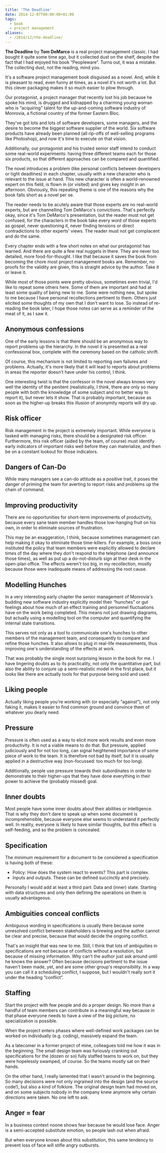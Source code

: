 ```yaml
---
title: 'The Deadline'
date: 2014-12-07T00:00:00+01:00
tags:
  - book
  - project management
aliases:
  - /2014/12/the-deadline/
---
```

**The Deadline** by **Tom DeMarco** is a real project management classic. I had bought it quite some time ago, but it collected dust on the shelf, despite the fact that I had enjoyed his book “Peopleware”. Turns out, it was a mistake. The collecting dust, not the reading, mind you.

It's a software project management book disguised as a novel. And, while it is pleasant to read, even funny at times, as a novel it's not worth a lot. But this clever packaging makes it so much easier to plow through.

Our protagonist, a project manager that recently lost his job because he spoke his mind, is drugged and kidnapped by a charming young woman who is “acquiring” talent for the up-and-coming software industry of Monrovia, a fictional country of the former Eastern Bloc.

They've got lots and lots of software developers, some managers, and the desire to become the biggest software supplier of the world. Six software products have already been planned (all rip-offs of well-selling programs like Photoshop), and now it's time to execute on that vision.

Additionally, our protagonist and his trusted senior staff intend to conduct some real-world experiments: having three different teams each for those six products, so that different approaches can be compared and quantified.

The novel introduces a problem (like personal conflicts between developers or tight deadlines) in each chapter, usually with a new character who is relevant to the issue at hand. This new character is often a world-renowned expert on this field, is flown in (or visited) and gives key insight in an afternoon. Obviously, this repeating theme is one of the reasons why the book falls short as a novel per se.

The reader needs to be acutely aware that those experts are no real-world experts, but are channelling Tom DeMarco's convictions. That's perfectly okay, since it's Tom DeMarco's presentation, but the reader must not get confused, for the characters in the book take every word of those experts as gospel, never questioning it, never finding tensions or direct contradictions to other experts' views. The reader must not get complacent and do the same.

Every chapter ends with a few short notes on what our protagonist has learned. And there are quite a few real nuggets in there. They are never too detailed, more food-for-thought. I like that because it saves the book from becoming the chore most project management books are. Remember, no proofs for the validity are given, this is straight advice by the author. Take it or leave it.

While most of those points were pretty obvious, sometimes even trivial, I'd like to repeat some others here. Some of them are important and had at least some quality of being new to me. Some were nothing new, but spoke to me because I have personal recollections pertinent to them. Others just elicited some thoughts of my own that I don't want to lose. So instead of re-reading the book later, I hope those notes can serve as a reminder of the meat of it, as I saw it.

## Anonymous confessions

One of the early lessons is that there should be an anonymous way to report problems up the hierarchy. In the novel it is presented as a real confessional box, complete with the ceremony based on the catholic shrift.

Of course, this mechanism is not limited to reporting own failures and problems. Actually, it's more likely that it will lead to reports about problems in areas the reporter doesn't have under his control, I think.

One interesting twist is that the confessor in the novel always knows very well the identity of the penitent (realistically, I think, there are only so many people with both the knowledge of some subject and no better way to report it), but never lets it show. That is probably important, because as soon as the higher-up breaks this illusion of anonymity reports will dry up.

## Risk officer

Risk management in the project is extremely important. While everyone is tasked with managing risks, there should be a designated risk officer. Furthermore, this risk officer (aided by the team, of course) must identify early indicators of important risks well before they can materialize, and then be on a constant lookout for those indicators.

## Dangers of Can-Do

While many managers see a can-do attitude as a positive trait, it poses the danger of priming the team for averting to report risks and problems up the chain of command.

## Improving productivity

There are no opportunities for short-term improvements of productivity, because every sane team member handles those low-hanging fruit on his own, in order to eliminate sources of frustration.

This may be an exaggeration, I think, because sometimes management can help making it okay to eliminate those time-killers. For example, a boss once instituted the policy that team members were explicitly allowed to declare times of the day where they don't respond to the telephone (and announce those times), as well as put up a do-not-disturb sign at their desk in the open-plan office. The effects weren't too big, in my recollection, mostly because those were inadequate means of addressing the root cause.

## Modelling Hunches

In a very interesting early chapter the senior management of Monrovia's budding new software industry explicitly model their “hunches” or gut feelings about how much of an effect training and personnel fluctuations have on the work being completed. This means not just drawing diagrams, but actually using a modelling tool on the computer and quantifying the internal state transitions.

This serves not only as a tool to communicate one's hunches to other members of the management team, and consequently to compare and refine those hunches. It also allows to plug in real-life measurements, thus improving one's understanding of the effects at work.

That was probably the single most surprising lesson in the book for me. I have lingering doubts as to its practicality, not only the quantitative part, but also the ability to conjure up a semi-realistic model in the first place, but it looks like there are actually tools for that purpose being sold and used.

## Liking people

Actually liking people you're working with (or especially “against”), not only faking it, makes it easier to find common ground and convince them of whatever you dearly need.

## Pressure

Pressure is often used as a way to elicit more work results and even more productivity. It is not a viable means to do that. But pressure, applied judiciously and for not too long, can signal heightened importance of some piece of work to the team. It is therefore not bad by itself, but it is usually applied in a destructive way (non-focussed: too much for too long).

Additionally, people use pressure towards their subordinates in order to demonstrate to their higher-ups that they have done everything in their power to achieve the (probably missed) goal.

## Inner doubts

Most people have some inner doubts about their abilities or intelligence. That is why they don't dare to speak up when some document is incomprehensible, because everyone else seems to understand it perfectly well. In reality, everyone is likely to have similar thoughts, but this effect is self-feeding, and so the problem is concealed.

## Specification

The minimum requirement for a document to be considered a specification is having both of these:

- Policy: How does the system react to events? This part is complex.
- Inputs and outputs. These can be defined succinctly and precisely.

Personally I would add at least a third part: Data and (inner) state. Starting with data structures and only then defining the operations on them is usually advantageous.

## Ambiguities conceal conflicts

Ambiguous wording in specifications is usually there because some unresolved conflict between stakeholders is brewing and the author cannot be clear and precise, because that would decide the ongoing conflict.

That's an insight that was new to me. Still, I think that lots of ambiguities in specifications are not because of conflicts without a resolution, but because of missing information. Why can't the author just ask around until he knows the answer? Often because decisions pertinent to the issue haven't been made, yet, and are some other group's responsibility. In a way you can call it a scheduling conflict, I suppose, but I wouldn't really sort it under the heading “conflict”.

## Staffing

Start the project with few people and do a proper design. No more than a handful of team members can contribute in a meaningful way because in that phase everyone needs to have a view of the big picture, no specialization is possible.

When the project enters phases where well-defined work packages can be worked on individually (e.g. coding), massively expand the team.

As a latecomer in a former project of mine, colleagues told me how it was in the beginning. The small design team was furiously cranking out specifications for the (dozen or so) fully staffed teams to work on, but they were hopelessly swamped, of course. So the teams mostly sat on their hands.

On the other hand, I really lamented that I wasn't around in the beginning. So many decisions were not only ingrained into the design (and the source code!), but also a kind of folklore. The original design team had moved on, and on some subjects nobody in the company knew anymore why certain directions were taken. No one left to ask.

## Anger = fear

In a business context noone shows fear because he would lose face. Anger is a semi-accepted substitute emotion, so people lash out when afraid.

But when everyone knows about this substitution, this same tendency to prevent loss of face will stifle angry outbursts.